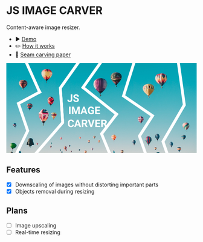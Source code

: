 # JS IMAGE CARVER

Content-aware image resizer.

- ▶️ [️Demo](https://trekhleb.dev/js-image-carver)
- ✏️ [How it works](https://trekhleb.dev/blog/2021/content-aware-image-resizing-in-javascript/)
- 📄 [Seam carving paper](https://perso.crans.org/frenoy/matlab2012/seamcarving.pdf)

![JS IMAGE CARVER](public/site-meta-image.png)

## Features

- [x] Downscaling of images without distorting important parts 
- [x] Objects removal during resizing

## Plans

- [ ] Image upscaling
- [ ] Real-time resizing
